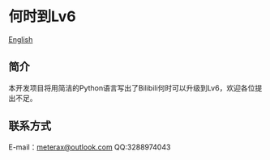 # 何时到Lv6
[English](https://github.com/meteraxu/whentolv6/blob/main/README.md)

## 简介
本开发项目将用简洁的Python语言写出了Bilibili何时可以升级到Lv6，欢迎各位提出不足。

## 联系方式
E-mail：meterax@outlook.com
QQ:3288974043
